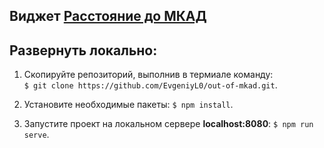 ## Виджет [Расстояние до МКАД](https://evgeniyl0.github.io/out-of-mkad/)  
  
## Развернуть локально:  
1. Скопируйте репозиторий, выполнив в термиале команду:  
`$ git clone https://github.com/EvgeniyL0/out-of-mkad.git`.  
  
2. Установите необходимые пакеты: `$ npm install`.  
  
3. Запустите проект на локальном сервере **localhost:8080**: `$ npm run serve`.